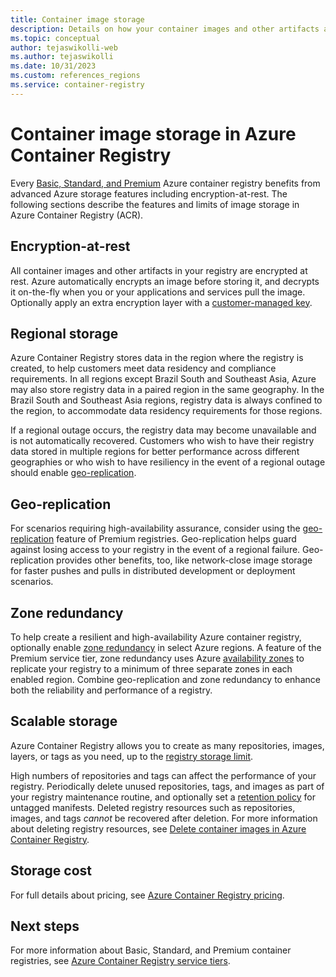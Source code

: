 ```yaml
---
title: Container image storage 
description: Details on how your container images and other artifacts are stored in Azure Container Registry, including security, redundancy, and capacity.
ms.topic: conceptual
author: tejaswikolli-web
ms.author: tejaswikolli
ms.date: 10/31/2023
ms.custom: references_regions
ms.service: container-registry
---
```


# Container image storage in Azure Container Registry

Every [Basic, Standard, and Premium](container-registry-skus.md) Azure container registry benefits from advanced Azure storage features including encryption-at-rest. The following sections describe the features and limits of image storage in Azure Container Registry (ACR).

## Encryption-at-rest

All container images and other artifacts in your registry are encrypted at rest. Azure automatically encrypts an image before storing it, and decrypts it on-the-fly when you or your applications and services pull the image. Optionally apply an extra encryption layer with a [customer-managed key](tutorial-enable-customer-managed-keys.md).

## Regional storage

Azure Container Registry stores data in the region where the registry is created, to help customers meet data residency and compliance requirements. In all regions except Brazil South and Southeast Asia, Azure may also store registry data in a paired region in the same geography. In the Brazil South and Southeast Asia regions, registry data is always confined to the region, to accommodate data residency requirements for those regions.

If a regional outage occurs, the registry data may become unavailable and is not automatically recovered. Customers who wish to have their registry data stored in multiple regions for better performance across different geographies or who wish to have resiliency in the event of a regional outage should enable [geo-replication](container-registry-geo-replication.md).

## Geo-replication

For scenarios requiring high-availability assurance, consider using the [geo-replication](container-registry-geo-replication.md) feature of Premium registries. Geo-replication helps guard against losing access to your registry in the event of a regional failure. Geo-replication provides other benefits, too, like network-close image storage for faster pushes and pulls in distributed development or deployment scenarios.

## Zone redundancy

To help create a resilient and high-availability Azure container registry, optionally enable [zone redundancy](zone-redundancy.md) in select Azure regions. A feature of the Premium service tier, zone redundancy uses Azure [availability zones](../availability-zones/az-overview.md) to replicate your registry to a minimum of three separate zones in each enabled region. Combine geo-replication and zone redundancy to enhance both the reliability and performance of a registry. 

## Scalable storage

Azure Container Registry allows you to create as many repositories, images, layers, or tags as you need, up to the [registry storage limit](container-registry-skus.md#service-tier-features-and-limits). 

High numbers of repositories and tags can affect the performance of your registry. Periodically delete unused repositories, tags, and images as part of your registry maintenance routine, and optionally set a [retention policy](container-registry-retention-policy.md) for untagged manifests. Deleted registry resources such as repositories, images, and tags *cannot* be recovered after deletion. For more information about deleting registry resources, see [Delete container images in Azure Container Registry](container-registry-delete.md).

## Storage cost

For full details about pricing, see [Azure Container Registry pricing][pricing].

## Next steps

For more information about Basic, Standard, and Premium container registries, see [Azure Container Registry service tiers](container-registry-skus.md).

<!-- IMAGES -->

<!-- LINKS - External -->
[pricing]: https://aka.ms/acr/pricing

<!-- LINKS - Internal -->
